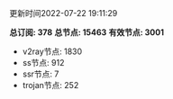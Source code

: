 更新时间2022-07-22 19:11:29

**总订阅: 378**
**总节点: 15463**
**有效节点: 3001**
- v2ray节点: 1830
- ss节点: 912
- ssr节点: 7
- trojan节点: 252

